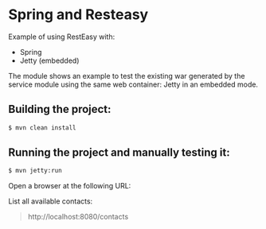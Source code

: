 Spring and Resteasy
===================
Example of using RestEasy with:
- Spring
- Jetty (embedded)


The module shows an example to test the existing war generated by the service module using the same
web container: Jetty in an embedded mode.

Building the project:
-------------------------

```bash
$ mvn clean install
```

Running the project and manually testing it:
-------------------------

```bash
$ mvn jetty:run
```
Open a browser at the following URL:

List all available contacts:

> http://localhost:8080/contacts

